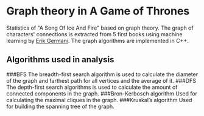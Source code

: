 # Graph theory in A Game of Thrones
Statistics of "A Song Of Ice And Fire" based on graph theory. The graph of characters' connections is extracted from 5 first books using machine learning by [Erik Germani](http://atseajournal.com/asoiaf/). The graph algorithms are implemented in C++.
## Algorithms used in analysis
###BFS
The breadth-first search algorithm is used to calculate the diameter of the graph and farthest path for all vertices and the average of it. 
###DFS
The depth-first search algorithms is used to calculate the amount of connected components in the graph.
###Bron-Kerbosch algorithm
Used for calculating the maximal cliques in the graph.
###Kruskal’s algorithm
Used for building the spanning tree of the graph. 
